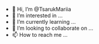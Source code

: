 - 👋 Hi, I’m @TsarukMariia
- 👀 I’m interested in ...
- 🌱 I’m currently learning ...
- 💞️ I’m looking to collaborate on ...
- 📫 How to reach me ...

<!---
TsarukMariia/TsarukMariia is a ✨ special ✨ repository because its `README.md` (this file) appears on your GitHub profile.
You can click the Preview link to take a look at your changes.
--->
